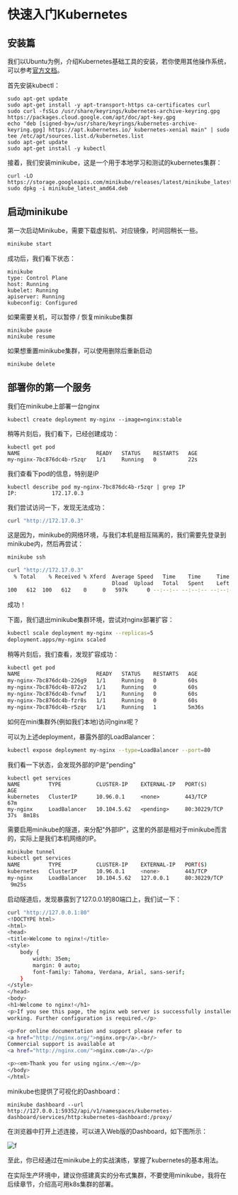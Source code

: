 # 快速入门Kubernetes

## 安装篇

我们以Ubuntu为例，介绍Kubernetes基础工具的安装，若你使用其他操作系统，可以参考[官方文档](https://kubernetes.io/docs/tasks/tools/)。

首先安装kubectl：

```shell
sudo apt-get update
sudo apt-get install -y apt-transport-https ca-certificates curl
sudo curl -fsSLo /usr/share/keyrings/kubernetes-archive-keyring.gpg https://packages.cloud.google.com/apt/doc/apt-key.gpg
echo "deb [signed-by=/usr/share/keyrings/kubernetes-archive-keyring.gpg] https://apt.kubernetes.io/ kubernetes-xenial main" | sudo tee /etc/apt/sources.list.d/kubernetes.list
sudo apt-get update
sudo apt-get install -y kubectl
```

接着，我们安装minikube，这是一个用于本地学习和测试的kubernetes集群：

```shell
curl -LO https://storage.googleapis.com/minikube/releases/latest/minikube_latest_amd64.deb
sudo dpkg -i minikube_latest_amd64.deb
```

## 启动minikube

第一次启动Minikube，需要下载虚拟机、对应镜像，时间回稍长一些。

```bash
minikube start
```

成功后，我们看下状态：

```shell
minikube
type: Control Plane
host: Running
kubelet: Running
apiserver: Running
kubeconfig: Configured
```

如果需要关机，可以暂停 / 恢复minikube集群

```shell
minikube pause
minikube resume
```

如果想重置minikube集群，可以使用删除后重新启动

```shell
minikube delete
```

## 部署你的第一个服务

我们在minikube上部署一台nginx

```shell
kubectl create deployment my-nginx --image=nginx:stable
```

稍等片刻后，我们看下，已经创建成功：

```shell
kubectl get pod                               
NAME                        READY   STATUS    RESTARTS   AGE
my-nginx-7bc876dc4b-r5zqr   1/1     Running   0          22s
```

我们查看下pod的信息，特别是IP

```shell
kubectl describe pod my-nginx-7bc876dc4b-r5zqr | grep IP
IP:           172.17.0.3
```

我们尝试访问一下，发现无法成功：

```bash
curl "http://172.17.0.3"
```

这是因为，minikube的网络环境，与我们本机是相互隔离的，我们需要先登录到minikube内，然后再尝试：

```bash
minikube ssh

curl "http://172.17.0.3"
  % Total    % Received % Xferd  Average Speed   Time    Time     Time  Current
                                 Dload  Upload   Total   Spent    Left  Speed
100   612  100   612    0     0   597k      0 --:--:-- --:--:-- --:--:--  597k
```

成功！

下面，我们退出minikube集群环境，尝试对nginx部署扩容：

```bash
kubectl scale deployment my-nginx --replicas=5
deployment.apps/my-nginx scaled
```

稍等片刻后，我们查看，发现扩容成功：

```bash
kubectl get pod                               
NAME                        READY   STATUS    RESTARTS   AGE
my-nginx-7bc876dc4b-226g9   1/1     Running   0          60s
my-nginx-7bc876dc4b-872v2   1/1     Running   0          60s
my-nginx-7bc876dc4b-fvnwf   1/1     Running   0          60s
my-nginx-7bc876dc4b-fzr8s   1/1     Running   0          60s
my-nginx-7bc876dc4b-r5zqr   1/1     Running   1          5m36s
```

如何在mini集群外(例如我们本地)访问nginx呢？

可以为上述deployment，暴露外部的LoadBalancer：

```bash
kubectl expose deployment my-nginx --type=LoadBalancer --port=80
```

我们看一下状态，会发现外部的IP是"pending"

```shell
kubectl get services
NAME         TYPE           CLUSTER-IP    EXTERNAL-IP   PORT(S)        AGE
kubernetes   ClusterIP      10.96.0.1     <none>        443/TCP        67m
my-nginx     LoadBalancer   10.104.5.62   <pending>     80:30229/TCP   37s  8m18s
```

需要启用minikube的隧道，来分配"外部IP"，这里的外部是相对于minikube而言的，实际上是我们本机网络的IP。

```bash
minikube tunnel
kubectl get services                                            
NAME         TYPE           CLUSTER-IP    EXTERNAL-IP   PORT(S)        AGE
kubernetes   ClusterIP      10.96.0.1     <none>        443/TCP        67m
my-nginx     LoadBalancer   10.104.5.62   127.0.0.1     80:30229/TCP   24s
 9m25s
```

启动隧道后，发现暴露到了127.0.0.1的80端口上，我们试一下：

```bash
curl "http://127.0.0.1:80"  
<!DOCTYPE html>
<html>
<head>
<title>Welcome to nginx!</title>
<style>
    body {
        width: 35em;
        margin: 0 auto;
        font-family: Tahoma, Verdana, Arial, sans-serif;
    }
</style>
</head>
<body>
<h1>Welcome to nginx!</h1>
<p>If you see this page, the nginx web server is successfully installed and
working. Further configuration is required.</p>

<p>For online documentation and support please refer to
<a href="http://nginx.org/">nginx.org</a>.<br/>
Commercial support is available at
<a href="http://nginx.com/">nginx.com</a>.</p>

<p><em>Thank you for using nginx.</em></p>
</body>
</html>
```

minikube也提供了可视化的Dashboard：

```shell
minikube dashboard --url
http://127.0.0.1:59352/api/v1/namespaces/kubernetes-dashboard/services/http:kubernetes-dashboard:/proxy/
```

在浏览器中打开上述连接，可以进入Web版的Dashboard，如下图所示：

![f](https://image.xiaoxiaofeng.site/blog/2023/05/18/xxf-20230518102715.png?xxfjava)

至此，你已经通过在minikube上的实战演练，掌握了kubernetes的基本用法。

在实际生产环境中，建议你搭建真实的分布式集群，不要使用minikube，我将在后续章节，介绍高可用k8s集群的部署。
